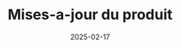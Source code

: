 ---
title: "Mises-a-jour du produit"
date: 2025-02-17
draft: false
sidebar: false
showToc: false
translationKey: "updates"
---